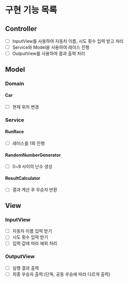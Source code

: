 # 구현 기능 목록

## Controller

- [ ] InputView를 사용하여 자동차 이름, 시도 횟수 입력 받고 처리
- [ ] Service와 Model을 사용하여 레이스 진행
- [ ] OutputView를 사용하여 결과 출력 처리

## Model

### Domain

#### Car

- [ ] 현재 위치 변경

### Service

#### RunRace

- [ ] 레이스를 1회 진행

#### RandomNumberGenerator

- [ ] 0~9 사이의 난수 생성

#### ResultCalculator

- [ ] 결과 계산 후 우승자 반환

## View

### InputView

- [ ] 자동차 이름 입력 받기
- [ ] 시도 횟수 입력 받기
- [ ] 입력 값에 따라 예외 처리

### OutputView

- [ ] 실행 결과 출력
- [ ] 최종 우승자 출력 (단독, 공동 우승에 따라 다르게 출력)
